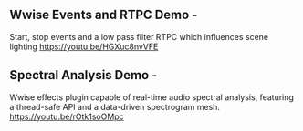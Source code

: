 ## Wwise Events and RTPC Demo - 
Start, stop events and a low pass filter RTPC which influences scene lighting
https://youtu.be/HGXuc8nvVFE

## Spectral Analysis Demo -
Wwise effects plugin capable of real-time audio spectral analysis,
featuring a thread-safe API and a data-driven spectrogram mesh.
https://youtu.be/rOtk1soOMpc
